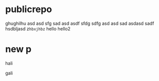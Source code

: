 # publicrepo
ghughilhu
asd
asd
sfg
sad
asd
asdf
sfdg
sdfg
asd
asd
sad
asdasd
sadf
hsdbljasd
z`hbxjhbz`
hello
hello2

# new p

hali

gali
